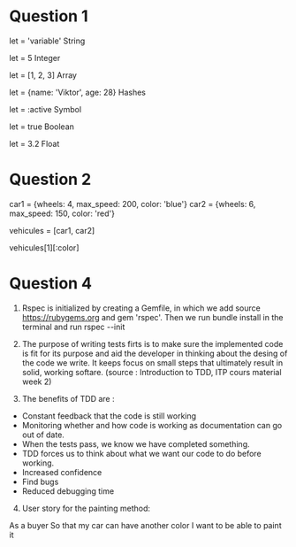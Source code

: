 # Question 1

let = 'variable'
String

let = 5
Integer

let = [1, 2, 3]
Array

let = {name: 'Viktor', age: 28}
Hashes

let = :active
Symbol

let = true
Boolean

let = 3.2
Float

# Question 2

car1 = {wheels: 4, max_speed: 200, color: 'blue'}
car2 = {wheels: 6, max_speed: 150, color: 'red'}

vehicules = [car1, car2]

vehicules[1][:color]

# Question 4

1. Rspec is initialized by creating a Gemfile, in which we add source https://rubygems.org and gem 'rspec'. Then we run bundle install in the terminal and run rspec --init

2. The purpose of writing tests firts is to make sure the implemented code is fit for its purpose and aid the developer in thinking about the desing of the code we write. It keeps focus on small steps that ultimately result in solid, working softare. (source : Introduction to TDD, ITP cours material week 2)

3. The benefits of TDD are :
- Constant feedback that the code is still working
- Monitoring whether and how code is working as documentation can go out of date.
- When the tests pass, we know we have completed something.
- TDD forces us to think about what we want our code to do before working.
- Increased confidence
- Find bugs
- Reduced debugging time

4. User story for the painting method:

As a buyer
So that my car can have another color
I want to be able to paint it
